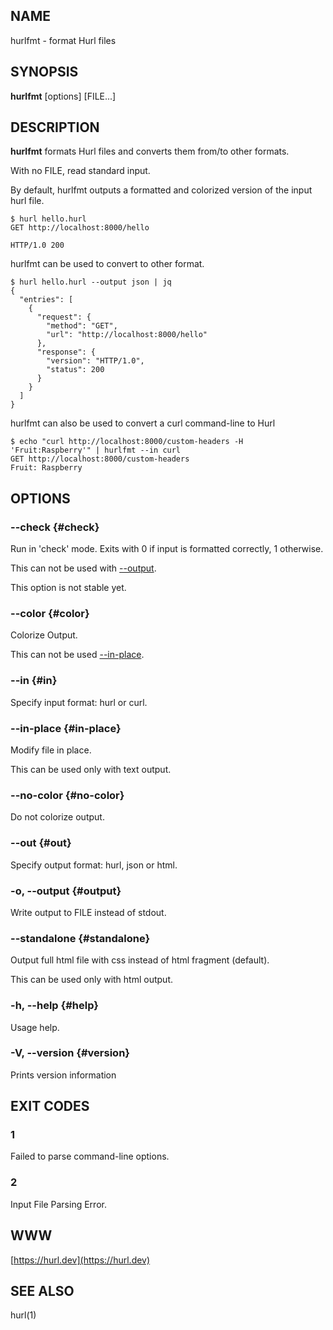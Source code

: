 ## NAME

hurlfmt - format Hurl files


## SYNOPSIS

**hurlfmt** [options] [FILE...]


## DESCRIPTION

**hurlfmt** formats Hurl files and converts them from/to other formats.

With no FILE, read standard input.


By default, hurlfmt outputs a formatted and colorized version of the input hurl file.

```
$ hurl hello.hurl
GET http://localhost:8000/hello

HTTP/1.0 200
```



hurlfmt can be used to convert to other format.


```
$ hurl hello.hurl --output json | jq
{
  "entries": [
    {
      "request": {
        "method": "GET",
        "url": "http://localhost:8000/hello"
      },
      "response": {
        "version": "HTTP/1.0",
        "status": 200
      }
    }
  ]
}

```


hurlfmt can also be used to convert a curl command-line to Hurl

```
$ echo "curl http://localhost:8000/custom-headers -H 'Fruit:Raspberry'" | hurlfmt --in curl
GET http://localhost:8000/custom-headers
Fruit: Raspberry
```


## OPTIONS


### --check {#check}

Run in 'check' mode. Exits with 0 if input is formatted correctly, 1 otherwise.

This can not be used with [--output](#output).

This option is not stable yet.

### --color {#color}

Colorize Output.

This can not be used [--in-place](#inplace).

### --in <FORMAT> {#in}

Specify input format: hurl or curl.

### --in-place {#in-place}

Modify file in place.

This can be used only with text output.

### --no-color {#no-color}

Do not colorize output.

### --out <FORMAT> {#out}

Specify output format: hurl, json or html.

### -o, --output <FILE> {#output}

Write output to FILE instead of stdout.

### --standalone {#standalone}

Output full html file with css instead of html fragment (default).

This can be used only with html output.


### -h, --help {#help}

Usage help.


### -V, --version {#version}

Prints version information




## EXIT CODES

### 1

Failed to parse command-line options.


### 2

Input File Parsing Error.


## WWW

[https://hurl.dev](https://hurl.dev)


## SEE ALSO

hurl(1)
